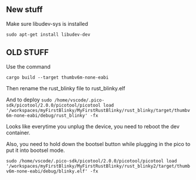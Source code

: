 
## New stuff

Make sure libudev-sys is installed

`sudo apt-get install libudev-dev`


## OLD STUFF
Use the command 

`cargo build --target thumbv6m-none-eabi`

Then rename the rust_blinky file to rust_blinky.elf

And to deploy
`sudo /home/vscode/.pico-sdk/picotool/2.0.0/picotool/picotool load '/workspaces/myFirstBlinky/MyFirstRustBlinky/rust_blinky/target/thumbv6m-none-eabi/debug/rust_blinky' -fx`

Looks like everytime you unplug the device, you need to reboot the dev container.

Also, you need to hold down the bootsel button while plugging in the pico to put it into bootsel mode.


`sudo /home/vscode/.pico-sdk/picotool/2.0.0/picotool/picotool load '/workspaces/myFirstBlinky/MyFirstRustBlinky/rust_blinky2/target/thumbv6m-none-eabi/debug/blinky.elf' -fx`